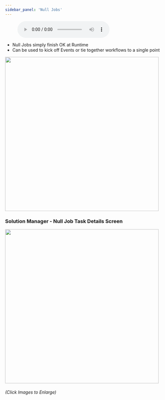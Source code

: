 ```yaml
---
sidebar_panel: 'Null Jobs'
---
```


<figure>
    <audio
        controls
        src="audiobasic/NullJobs.mp3">
            Your browser does not support the
            <code>audio</code> element.
    </audio>
</figure>


* Null Jobs simply finish OK at Runtime 
* Can be used to kick off Events or tie together workflows to a single point

<a href="imgbasic/206.png" target="_blank"><img src="imgbasic/206.png" width="500"></img></a>

### Solution Manager - Null Job Task Details Screen

<a href="imgbasic/207.png" target="_blank"><img src="imgbasic/207.png" width="500"></img></a>


###### (Click Images to Enlarge)
